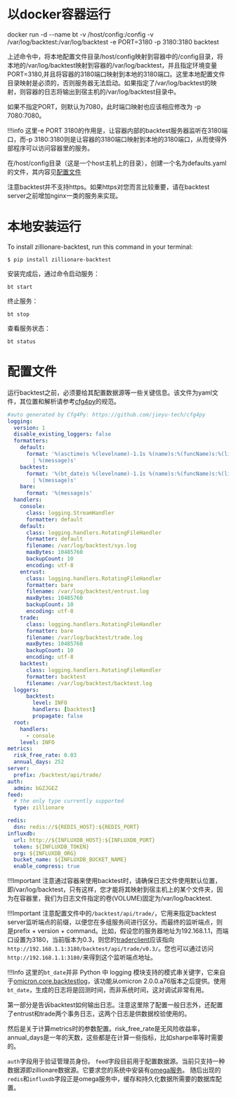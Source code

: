 
# 以docker容器运行

docker run -d --name bt -v /host/config:/config -v /var/log/backtest:/var/log/backtest -e PORT=3180 -p 3180:3180 backtest

上述命令中，将本地配置文件目录/host/config映射到容器中的/config目录，将本地的/var/log/backtest映射到容器的/var/log/backtest，并且指定环境变量PORT=3180,并且将容器的3180端口映射到本地的3180端口。这里本地配置文件目录映射是必须的，否则服务器无法启动。如果指定了/var/log/backtest的映射，则容器的日志将输出到宿主机的/var/log/backtest目录中。

如果不指定PORT，则默认为7080，此时端口映射也应该相应修改为 -p 7080:7080。

!!!info
    这里-e PORT 3180的作用是，让容器内部的backtest服务器监听在3180端口，而-p 3180:3180则是让容器的3180端口映射到本地的3180端口，从而使得外部程序可以访问容器里的服务。

在/host/config目录（这是一个host主机上的目录），创建一个名为defaults.yaml的文件，其内容见[配置文件](#配置文件)

注意backtest并不支持https。如果https对您而言比较重要，请在backtest server之前增加nginx一类的服务来实现。
# 本地安装运行

To install zillionare-backtest, run this command in your
terminal:

``` console
$ pip install zillionare-backtest
```

安装完成后，通过命令启动服务：
``` console
bt start
```

终止服务：
``` console
bt stop
```

查看服务状态：
``` console
bt status
```

# 配置文件
运行backtest之前，必须要给其配置数据源等一些关键信息。该文件为yaml文件，其位置和解析请参考[cfg4py](https://cfg4py.readthedocs.io/en/latest/)的规范。

```yaml
#auto generated by Cfg4Py: https://github.com/jieyu-tech/cfg4py
logging:
  version: 1
  disable_existing_loggers: false
  formatters:
    default:
      format: '%(asctime)s %(levelname)-1.1s %(name)s:%(funcName)s:%(lineno)s
        | %(message)s'
    backtest:
      format: '%(bt_date)s %(levelname)-1.1s %(name)s:%(funcName)s:%(lineno)s
        | %(message)s'
    bare:
      format: '%(message)s'
  handlers:
    console:
      class: logging.StreamHandler
      formatter: default
    default:
      class: logging.handlers.RotatingFileHandler
      formatter: default
      filename: /var/log/backtest/sys.log
      maxBytes: 10485760
      backupCount: 10
      encoding: utf-8
    entrust:
      class: logging.handlers.RotatingFileHandler
      formatter: bare
      filename: /var/log/backtest/entrust.log
      maxBytes: 10485760
      backupCount: 10
      encoding: utf-8
    trade:
      class: logging.handlers.RotatingFileHandler
      formatter: bare
      filename: /var/log/backtest/trade.log
      maxBytes: 10485760
      backupCount: 10
      encoding: utf-8
    backtest:
      class: logging.handlers.RotatingFileHandler
      formatter: backtest
      filename: /var/log/backtest/backtest.log
  loggers:
      backtest:
        level: INFO
        handlers: [backtest]
        propagate: false
  root:
    handlers:
      - console
    level: INFO
metrics:
  risk_free_rate: 0.03
  annual_days: 252
server:
  prefix: /backtest/api/trade/
auth:
  admin: bGZJGEZ
feed:
  # the only type currently supported
  type: zillionare

redis:
  dsn: redis://${REDIS_HOST}:${REDIS_PORT}
influxdb:
  url: http://${INFLUXDB_HOST}:${INFLUXDB_PORT}
  token: ${INFLUXDB_TOKEN}
  org: ${INFLUXDB_ORG}
  bucket_name: ${INFLUXDB_BUCKET_NAME}
  enable_compress: true

```
!!!Important
    注意通过容器来使用backtest时，请确保日志文件使用默认位置，即/var/log/backtest，只有这样，您才能将其映射到宿主机上的某个文件夹，因为在容器里，我们为日志文件指定的卷(VOLUME)固定为/var/log/backtest.

!!!Important
    注意配置文件中的`/backtest/api/trade/`，它用来指定backtest server监听端点的前缀，以便您在多组服务间进行区分。而最终的监听端点，则是prefix + version + command。比如，假设您的服务器地址为192.168.1.1，而端口设置为3180，当前版本为0.3，则您的[traderclient](https://zillionare.github.io/traderclient)应该指向`http://192.168.1.1:3180/backtest/api/trade/v0.3/`。您也可以通过访问`http://192.168.1.1:3180/`来得到这个监听端点地址。

!!!Info
    这里的`bt_date`并非 Python 中 logging 模块支持的模式串关键字，它来自于[omicron.core.backtestlog](https://zillionare.github.io/omicron/latest/api/omicron/#backtesting-log-facility)，该功能从omicron 2.0.0.a76版本之后提供。使用`bt_date`，生成的日志将是回测时间，而非系统时间，这对调试非常有用。

第一部分是告诉backtest如何输出日志。注意这里除了配置一般日志外，还配置了entrust和trade两个事务日志，这两个日志是供数据校验使用的。

然后是关于计算metrics时的参数配置。risk_free_rate是无风险收益率，annual_days是一年的天数，这些都是在计算一些指标，比如sharpe率等时需要的。

`auth`字段用于验证管理员身份。
`feed`字段目前用于配置数据源。当前只支持一种数据源即zillionare数据源。它要求您的系统中安装有[omega服务](https://zillionare.github.io/omega)。
随后出现的`redis`和`influxdb`字段正是omega服务中，缓存和持久化数据所需要的数据库配置。
